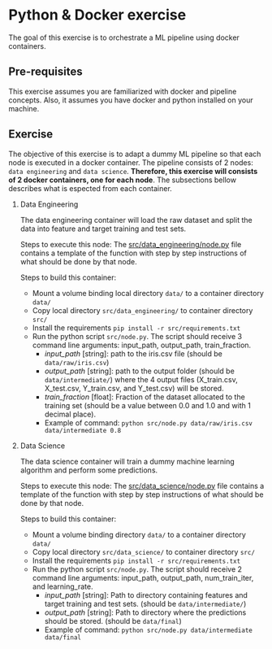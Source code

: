 # Python & Docker exercise

The goal of this exercise is to orchestrate a ML pipeline using docker containers.

## Pre-requisites
This exercise assumes you are familiarized with docker and pipeline concepts. Also, it assumes you have docker and python installed on your machine.

## Exercise

The objective of this exercise is to adapt a dummy ML pipeline so that each node is executed in a docker container. The pipeline consists of 2 nodes: `data engineering` and `data science`. **Therefore, this exercise will consists of 2 docker containers, one for each node**. The subsections bellow describes what is espected from each container.

1. Data Engineering

   The data engineering container will load the raw dataset and split the data into feature and target training and test sets.
   
   Steps to execute this node:
   The [src/data_engineering/node.py](https://github.com/EPMQ/Getting-Started/blob/pydocker/src/data_engineering/node.py) file contains a template of the function with step by step instructions of what should be done by that node.
   
   Steps to build this container:
   - Mount a volume binding local directory `data/` to a container directory `data/`
   - Copy local directory `src/data_engineering/` to container directory `src/`
   - Install the requirements `pip install -r src/requirements.txt`
   - Run the python script `src/node.py`. The script should receive 3 command line arguments: input_path, output_path, train_fraction.
      - *input_path* [string]: path to the iris.csv file (should be `data/raw/iris.csv`)
      - *output_path* [string]: path to the output folder (should be `data/intermediate/`) where the 4 output files (X_train.csv, X_test.csv, Y_train.csv, and Y_test.csv) will be stored.
      - *train_fraction* [float]: Fraction of the dataset allocated to the training set (should be a value between 0.0 and 1.0 and with 1 decimal place).
      - Example of command: `python src/node.py data/raw/iris.csv data/intermediate 0.8`
  
2. Data Science

    The data science container will train a dummy machine learning algorithm and perform some predictions.
    
    Steps to execute this node:
    The [src/data_science/node.py](https://github.com/EPMQ/Getting-Started/blob/pydocker/src/data_science/node.py) file contains a template of the function with step by step instructions of what should be done by that node.

    Steps to build this container:
    - Mount a volume binding directory `data/` to a container directory `data/`
    - Copy local directory `src/data_science/` to container directory `src/`
    - Install the requirements `pip install -r src/requirements.txt`
    - Run the python script `src/node.py`. The script should receive 2 command line arguments: input_path, output_path, num_train_iter, and learning_rate.
      - *input_path* [string]: Path to directory containing features and target training and test sets. (should be `data/intermediate/`)
      - *output_path* [string]: Path to directory where the predictions should be stored. (should be `data/final`)
       - Example of command: `python src/node.py data/intermediate data/final`

